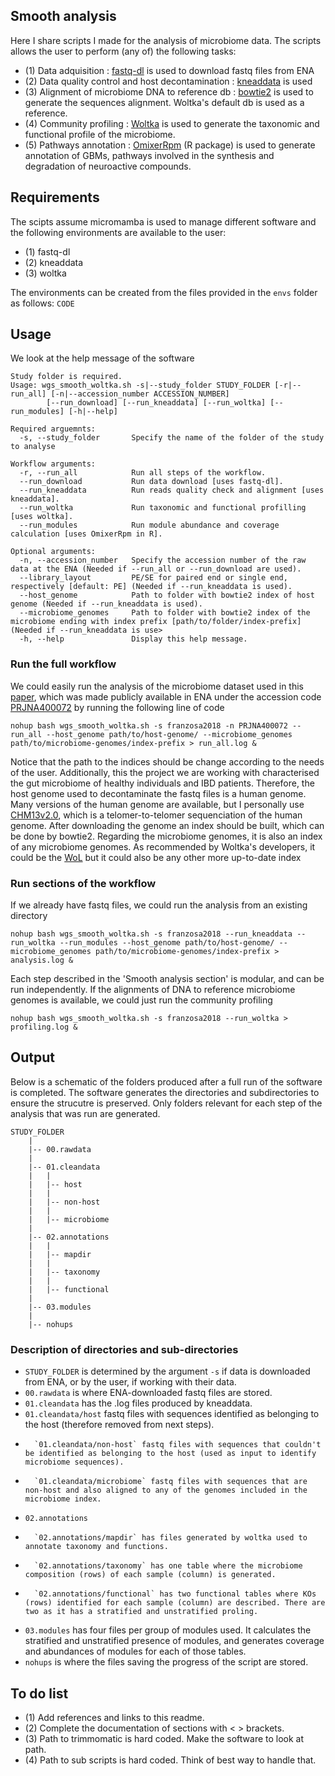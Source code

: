 ## Smooth analysis

Here I share scripts I made for the analysis of microbiome data. The scripts allows the user to perform (any of) the following tasks: 
* (1) Data adquisition : [fastq-dl](https://github.com/rpetit3/fastq-dl) is used to download fastq files from ENA
* (2) Data quality control and host decontamination : [kneaddata](https://github.com/biobakery/kneaddata) is used
* (3) Alignment of microbiome DNA to reference db : [bowtie2](https://github.com/BenLangmead/bowtie) is used to generate the sequences alignment. Woltka's default db is used as a reference.
* (4) Community profiling : [Woltka](https://github.com/qiyunzhu/woltka) is used to generate the taxonomic and functional profile of the microbiome.
* (5) Pathways annotation : [OmixerRpm](https://github.com/omixer/omixer-rpmR) (R package) is used to generate annotation of GBMs, pathways involved in the synthesis and degradation of neuroactive compounds.

## Requirements

The scipts assume micromamba is used to manage different software and the following environments are available to the user:

* (1) fastq-dl
* (2) kneaddata
* (3) woltka

The environments can be created from the files provided in the `envs` folder as follows:
```CODE```

## Usage

We look at the help message of the software
```
Study folder is required.
Usage: wgs_smooth_woltka.sh -s|--study_folder STUDY_FOLDER [-r|--run_all] [-n|--accession_number ACCESSION_NUMBER]
        [--run_download] [--run_kneaddata] [--run_woltka] [--run_modules] [-h|--help]

Required arguemnts:
  -s, --study_folder       Specify the name of the folder of the study to analyse

Workflow arguments:
  -r, --run_all            Run all steps of the workflow.
  --run_download           Run data download [uses fastq-dl].
  --run_kneaddata          Run reads quality check and alignment [uses kneaddata].
  --run_woltka             Run taxonomic and functional profilling [uses woltka].
  --run_modules            Run module abundance and coverage calculation [uses OmixerRpm in R].

Optional arguments:
  -n, --accession_number   Specify the accession number of the raw data at the ENA (Needed if --run_all or --run_download are used).
  --library_layout         PE/SE for paired end or single end, respectively [default: PE] (Needed if --run_kneaddata is used).
  --host_genome            Path to folder with bowtie2 index of host genome (Needed if --run_kneaddata is used).
  --microbiome_genomes     Path to folder with bowtie2 index of the microbiome ending with index prefix [path/to/folder/index-prefix] (Needed if --run_kneaddata is use>
  -h, --help               Display this help message.
```

### Run the full workflow

We could easily run the analysis of the microbiome dataset used in this [paper](https://www.nature.com/articles/s41564-018-0306-4), which was made publicly available in ENA under the accession code [PRJNA400072](https://www.ebi.ac.uk/ena/browser/view/PRJNA400072) by running the following line of code
```
nohup bash wgs_smooth_woltka.sh -s franzosa2018 -n PRJNA400072 --run_all --host_genome path/to/host-genome/ --microbiome_genomes path/to/microbiome-genomes/index-prefix > run_all.log &
```
Notice that the path to the indices should be change according to the needs of the user. Additionally, this the project we are working with characterised the gut microbiome of healthy individuals and IBD patients. Therefore, the host genome used to decontaminate the fastq files is a human genome. Many versions of the human genome are available, but I personally use [CHM13v2.0](https://www.ncbi.nlm.nih.gov/datasets/genome/GCF_009914755.1/), which is a telomer-to-telomer sequenciation of the human genome. After downloading the genome an index should be built, which can be done by bowtie2. Regarding the microbiome genomes, it is also an index of any microbiome genomes. As recommended by Woltka's developers, it could be the [WoL](https://biocore.github.io/wol/) but it could also be any other more up-to-date index

### Run sections of the workflow

If we already have fastq files, we could run the analysis from an existing directory

```
nohup bash wgs_smooth_woltka.sh -s franzosa2018 --run_kneaddata --run_woltka --run_modules --host_genome path/to/host-genome/ --microbiome_genomes path/to/microbiome-genomes/index-prefix > analysis.log &
```

Each step described in the 'Smooth analysis section' is modular, and can be run independently. If the alignments of DNA to reference microbiome genomes is available, we could just run the community profiling
```
nohup bash wgs_smooth_woltka.sh -s franzosa2018 --run_woltka > profiling.log &
```

## Output

Below is a schematic of the folders produced after a full run of the software is completed. The software generates the directories and subdirectories to ensure the strucutre is preserved. Only folders relevant for each step of the analysis that was run are generated.

```
STUDY_FOLDER
	|
	|-- 00.rawdata
	|
	|-- 01.cleandata
	|	|
	|	|-- host
	|	|
	|	|-- non-host
	|	|
	|	|-- microbiome
	|
	|-- 02.annotations
	|	|
	|	|-- mapdir
	|	|
	|	|-- taxonomy
	|	|
	|	|-- functional
	|
	|-- 03.modules
	|
	|-- nohups
 ```

### Description of directories and sub-directories

* `STUDY_FOLDER` is determined by the argument `-s` if data is downloaded from ENA, or by the user, if working with their data.
* `00.rawdata` is where ENA-downloaded fastq files are stored.
* `01.cleandata` has the .log files produced by kneaddata.
*	`01.cleandata/host` fastq files with sequences identified as belonging to the host (therefore removed from next steps).
*       `01.cleandata/non-host` fastq files with sequences that couldn't be identified as belonging to the host (used as input to identify microbiome sequences).
*       `01.cleandata/microbiome` fastq files with sequences that are non-host and also aligned to any of the genomes included in the microbiome index. 
* `02.annotations`
*       `02.annotations/mapdir` has files generated by woltka used to annotate taxonomy and functions.
*       `02.annotations/taxonomy` has one table where the microbiome composition (rows) of each sample (column) is generated.
*       `02.annotations/functional` has two functional tables where KOs (rows) identified for each sample (column) are described. There are two as it has a stratified and unstratified proling.
* `03.modules` has four files per group of modules used. It calculates the stratified and unstratified presence of modules, and generates coverage and abundances of modules for each of those tables.
* `nohups` is where the files saving the progress of the script are stored.


## To do list

* (1) Add references and links to this readme.
* (2) Complete the documentation of sections with < > brackets.
* (3) Path to trimmomatic is hard coded. Make the software to look at path.
* (4) Path to sub scripts is hard coded. Think of best way to handle that. 
